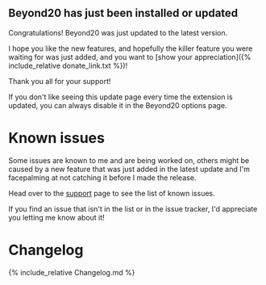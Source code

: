 ## Beyond20 has just been installed or updated

Congratulations! Beyond20 was just updated to the latest version.

I hope you like the new features, and hopefully the killer feature you were waiting for was just added, and you want to [show your appreciation]({% include_relative donate_link.txt %})!

Thank you all for your support!

If you don't like seeing this update page every time the extension is updated, you can always disable it in the Beyond20 options page.

# Known issues

Some issues are known to me and are being worked on, others might be caused by a new feature that was just added in the latest update and I'm facepalming at not catching it before I made the release. 

Head over to the [support](support) page to see the list of known issues.

If you find an issue that isn't in the list or in the issue tracker, I'd appreciate you letting me know about it!

# Changelog

{% include_relative Changelog.md %}